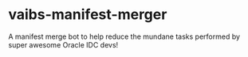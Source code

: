 # vaibs-manifest-merger
A manifest merge bot to help reduce the mundane tasks performed by super awesome Oracle IDC devs!
